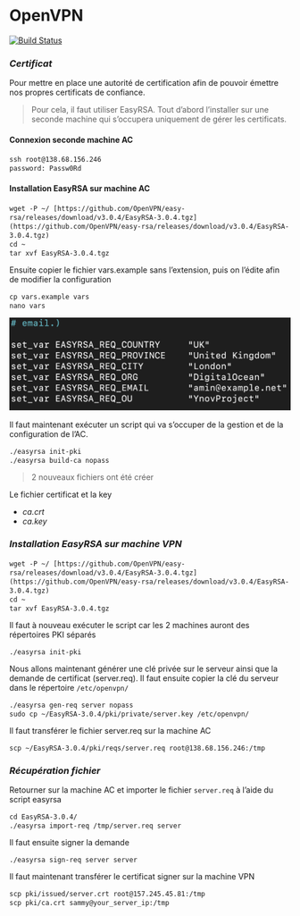 # OpenVPN

[![Build Status](https://travis-ci.org/joemccann/dillinger.svg?branch=master)](https://travis-ci.org/joemccann/dillinger)

### _Certificat_

Pour mettre en place une autorité de certification afin de pouvoir émettre nos propres certificats de confiance.

>Pour cela, il faut utiliser EasyRSA. Tout d’abord l’installer sur une seconde machine qui s’occupera uniquement de gérer les certificats.

#### Connexion seconde machine AC
````shell
ssh root@138.68.156.246
password: Passw0Rd
````

#### Installation EasyRSA sur machine AC

````shell
wget -P ~/ [https://github.com/OpenVPN/easy-rsa/releases/download/v3.0.4/EasyRSA-3.0.4.tgz](https://github.com/OpenVPN/easy-rsa/releases/download/v3.0.4/EasyRSA-3.0.4.tgz)
cd ~
tar xvf EasyRSA-3.0.4.tgz
````

Ensuite copier le fichier vars.example sans l’extension, puis on l’édite afin de modifier la configuration

````shell
cp vars.example vars
nano vars
````

![EasyRSA](EasyRSA.png)

Il faut maintenant exécuter un script qui va s’occuper de la gestion et de la configuration de l’AC.

````shell
./easyrsa init-pki
./easyrsa build-ca nopass
````
>2 nouveaux fichiers ont été créer

Le fichier certificat et la key
- _ca.crt_
- _ca.key_

### _Installation EasyRSA sur machine VPN_

````shell
wget -P ~/ [https://github.com/OpenVPN/easy-rsa/releases/download/v3.0.4/EasyRSA-3.0.4.tgz](https://github.com/OpenVPN/easy-rsa/releases/download/v3.0.4/EasyRSA-3.0.4.tgz)
cd ~
tar xvf EasyRSA-3.0.4.tgz
````

Il faut à nouveau exécuter le script car les 2 machines auront des répertoires PKI séparés

````shell
./easyrsa init-pki
````

Nous allons maintenant générer une clé privée sur le serveur ainsi que la demande de certificat (server.req). Il faut ensuite copier la clé du serveur dans le répertoire ``/etc/openvpn/``

````shell
./easyrsa gen-req server nopass
sudo cp ~/EasyRSA-3.0.4/pki/private/server.key /etc/openvpn/
````

Il faut transférer le fichier server.req sur la machine AC

````shell
scp ~/EasyRSA-3.0.4/pki/reqs/server.req root@138.68.156.246:/tmp
````

### _Récupération fichier_

Retourner sur la machine AC et importer le fichier ``server.req`` à l’aide du script easyrsa

````shell
cd EasyRSA-3.0.4/
./easyrsa import-req /tmp/server.req server
````

Il faut ensuite signer la demande

````shell
./easyrsa sign-req server server
````

Il faut maintenant transférer le certificat signer sur la machine VPN
````shell
scp pki/issued/server.crt root@157.245.45.81:/tmp
scp pki/ca.crt sammy@your_server_ip:/tmp
````